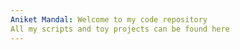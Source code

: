 ```yaml
---
Aniket Mandal: Welcome to my code repository
All my scripts and toy projects can be found here
---
```



